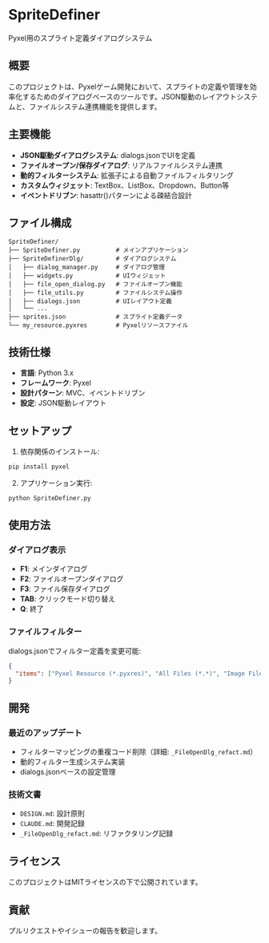 # SpriteDefiner

Pyxel用のスプライト定義ダイアログシステム

## 概要

このプロジェクトは、Pyxelゲーム開発において、スプライトの定義や管理を効率化するためのダイアログベースのツールです。JSON駆動のレイアウトシステムと、ファイルシステム連携機能を提供します。

## 主要機能

- **JSON駆動ダイアログシステム**: dialogs.jsonでUIを定義
- **ファイルオープン/保存ダイアログ**: リアルファイルシステム連携
- **動的フィルターシステム**: 拡張子による自動ファイルフィルタリング
- **カスタムウィジェット**: TextBox、ListBox、Dropdown、Button等
- **イベントドリブン**: hasattr()パターンによる疎結合設計

## ファイル構成

```
SpriteDefiner/
├── SpriteDefiner.py          # メインアプリケーション
├── SpriteDefinerDlg/         # ダイアログシステム
│   ├── dialog_manager.py     # ダイアログ管理
│   ├── widgets.py            # UIウィジェット
│   ├── file_open_dialog.py   # ファイルオープン機能
│   ├── file_utils.py         # ファイルシステム操作
│   ├── dialogs.json          # UIレイアウト定義
│   └── ...
├── sprites.json              # スプライト定義データ
└── my_resource.pyxres        # Pyxelリソースファイル
```

## 技術仕様

- **言語**: Python 3.x
- **フレームワーク**: Pyxel
- **設計パターン**: MVC、イベントドリブン
- **設定**: JSON駆動レイアウト

## セットアップ

1. 依存関係のインストール:
```bash
pip install pyxel
```

2. アプリケーション実行:
```bash
python SpriteDefiner.py
```

## 使用方法

### ダイアログ表示
- **F1**: メインダイアログ
- **F2**: ファイルオープンダイアログ
- **F3**: ファイル保存ダイアログ
- **TAB**: クリックモード切り替え
- **Q**: 終了

### ファイルフィルター
dialogs.jsonでフィルター定義を変更可能:
```json
{
  "items": ["Pyxel Resource (*.pyxres)", "All Files (*.*)", "Image Files (*.png,*.jpg)"]
}
```

## 開発

### 最近のアップデート
- フィルターマッピングの重複コード削除（詳細: `_FileOpenDlg_refact.md`）
- 動的フィルター生成システム実装
- dialogs.jsonベースの設定管理

### 技術文書
- `DESIGN.md`: 設計原則
- `CLAUDE.md`: 開発記録
- `_FileOpenDlg_refact.md`: リファクタリング記録

## ライセンス

このプロジェクトはMITライセンスの下で公開されています。

## 貢献

プルリクエストやイシューの報告を歓迎します。